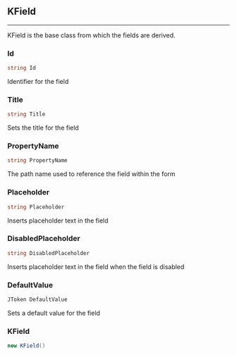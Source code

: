 ## KField

---

KField is the base class from which the fields are derived.

### Id

```cs
string Id
```

Identifier for the field

### Title

```cs
string Title
```

Sets the title for the field

### PropertyName

```cs
string PropertyName
```

The path name used to reference the field within the form

### Placeholder

```cs
string Placeholder
```

Inserts placeholder text in the field

### DisabledPlaceholder

```cs
string DisabledPlaceholder
```

Inserts placeholder text in the field when the field is disabled

### DefaultValue

```cs
JToken DefaultValue
```

Sets a default value for the field

### KField

```cs
new KField()
```



